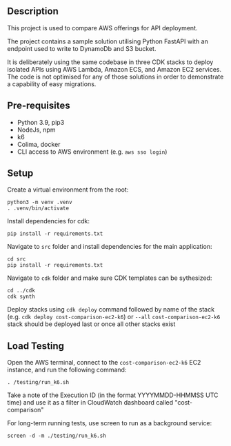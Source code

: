 ## Description

This project is used to compare AWS offerings for API deployment.

The project contains a sample solution utilising Python FastAPI with an endpoint used to write to DynamoDb and S3 bucket.

It is deliberately using the same codebase in three CDK stacks to deploy isolated APIs using AWS Lambda, Amazon ECS, and Amazon EC2 services. The code is not optimised for any of those solutions in order to demonstrate a capability of easy migrations.

## Pre-requisites

- Python 3.9, pip3
- NodeJs, npm
- k6
- Colima, docker
- CLI access to AWS environment (e.g. `aws sso login`)

## Setup

Create a virtual environment from the root:

```
python3 -m venv .venv
. .venv/bin/activate
```

Install dependencies for cdk:

```
pip install -r requirements.txt
```

Navigate to `src` folder and install dependencies for the main application:

```
cd src
pip install -r requirements.txt
```

Navigate to `cdk` folder and make sure CDK templates can be sythesized:

```
cd ../cdk
cdk synth
```

Deploy stacks using `cdk deploy` command followed by name of the stack (e.g. `cdk deploy cost-comparison-ec2-k6`) or `--all`
`cost-comparison-ec2-k6` stack should be deployed last or once all other stacks exist

## Load Testing

Open the AWS terminal, connect to the `cost-comparison-ec2-k6` EC2 instance, and run the following command:

```
. /testing/run_k6.sh
```

Take a note of the Execution ID (in the format YYYYMMDD-HHMMSS UTC time) and use it as a filter in CloudWatch dashboard called "cost-comparison"

For long-term running tests, use screen to run as a background service:

```
screen -d -m ./testing/run_k6.sh
```
